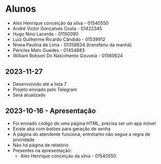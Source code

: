 # Alunos

* Alex Henrique conceição da silva - 01540550
* André Victor Gonçalves Costa - 01422345
* Hugo Nino Lacerda - 01150090
* Luiz Guilherme Ricardo Cândido - 01539912
* Nívea Paulina de Lima - 01358634 (transferiu da manhã)
* Péricles Melo Guedes - 01454883
* William Robson Do Nascimento Gouveia - 01560624

## 2023-11-27

* Desenvolvido até a lista 7
* Projeto enviado pelo Telegram
* Será atualizado

## 2023-10-16 - Apresentação

* Foi enviado código de uma página HTML, precisa ser um app móvel
* Existe aba com botões para geração de senha
* A página do atendente funciona, entretanto não segue a regra de prioridade
* Não há página de relatório
* Presentes na apresentação:
  * Alex Henrique conceição da silva - 01540550
